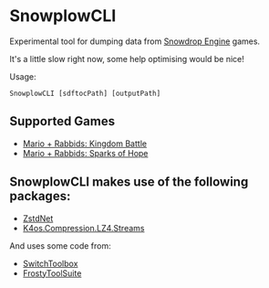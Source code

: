 # SnowplowCLI
Experimental tool for dumping data from [Snowdrop Engine](https://www.massive.se/project/snowdrop-engine/) games.

It's a little slow right now, some help optimising would be nice!

Usage:

`SnowplowCLI [sdftocPath] [outputPath]`

## Supported Games

- [Mario + Rabbids: Kingdom Battle](https://www.ubisoft.com/en-gb/game/mario-rabbids/kingdom-battle)
- [Mario + Rabbids: Sparks of Hope](https://www.ubisoft.com/en-gb/game/mario-rabbids/sparks-of-hope)


## SnowplowCLI makes use of the following packages:

- [ZstdNet](https://github.com/skbkontur/ZstdNet)
- [K4os.Compression.LZ4.Streams](https://github.com/MiloszKrajewski/K4os.Compression.LZ4)

And uses some code from:

- [SwitchToolbox](https://github.com/KillzXGaming/Switch-Toolbox/tree/master)
- [FrostyToolSuite](https://github.com/CadeEvs/FrostyToolsuite/tree/2.0.0)
